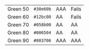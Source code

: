 <table class="colors">
  <tbody>
    <tr class="green-50">
      <td class="name">Green 50</td>
      <td><code>#30e60b</code></td>
      <td><span class="bg">AAA</span></td>
      <td class="fg">Fails</td>
    </tr>
    <tr class="green-60">
      <td class="name">Green 60</td>
      <td><code>#12bc00</code></td>
      <td><span class="bg">AA</span></td>
      <td class="fg">Fails</td>
    </tr>
    <tr class="green-70">
      <td class="name">Green 70</td>
      <td><code>#058b00</code></td>
      <td><span class="bg">AA</span></td>
      <td class="fg">AA</td>
    </tr>
    <tr class="green-80">
      <td class="name">Green 80</td>
      <td><code>#006504</code></td>
      <td><span class="bg">AA</span></td>
      <td class="green-80">AA</td>
    </tr>
    <tr class="green-90">
      <td class="name">Green 90</td>
      <td><code>#003706</code></td>
      <td><span class="bg">AAA</span></td>
      <td class="green-90">AAA</td>
    </tr>
  </tbody>
</table>
